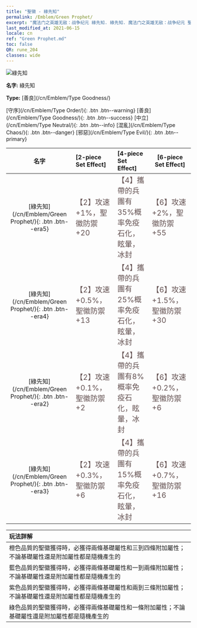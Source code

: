 ```yaml
---
title: "聖徽 - 綠先知"
permalink: /Emblem/Green Prophet/
excerpt: "魔法门之英雄无敌：战争纪元 綠先知. 綠先知. 魔法门之英雄无敌：战争纪元 聖徽 綠先知. 魔法门之英雄无敌：战争纪元 善良 綠先知"
last_modified_at: 2021-06-15
locale: cn
ref: "Green Prophet.md"
toc: false
QR: rune_204
classes: wide
---
```


  ![綠先知](/images/r/rune_icon_204.png)

 **名字:** 綠先知

 **Type:** [善良](/cn/Emblem/Type Goodness/)

  [守序](/cn/Emblem/Type Order/){: .btn .btn--warning}   [善良](/cn/Emblem/Type Goodness/){: .btn .btn--success}   [中立](/cn/Emblem/Type Neutral/){: .btn .btn--info}   [混亂](/cn/Emblem/Type Chaos/){: .btn .btn--danger}   [邪惡](/cn/Emblem/Type Evil/){: .btn .btn--primary} 

  |  名字    | [2-piece Set Effect] | [4-piece Set Effect] | [6-piece Set Effect]  | 
  |:-----------------------:|:-------------------|:-----------------|----------------| 
  | [綠先知](/cn/Emblem/Green Prophet/){: .btn .btn--era5} | <span style="color: #645252;font-size:20px">【2】攻速 +1%，聖徽防禦 +20</span> | <span style="color: #645252;font-size:20px">【4】攜帶的兵團有35%概率免疫石化，眩暈，冰封</span> | <span style="color: #645252;font-size:20px">【6】攻速 +2%，聖徽防禦 +55</span> | 
  | [綠先知](/cn/Emblem/Green Prophet/){: .btn .btn--era4} | <span style="color: #645252;font-size:20px">【2】攻速 +0.5%，聖徽防禦 +13</span> | <span style="color: #645252;font-size:20px">【4】攜帶的兵團有25%概率免疫石化，眩暈，冰封</span> | <span style="color: #645252;font-size:20px">【6】攻速 +1.5%，聖徽防禦 +30</span> | 
  | [綠先知](/cn/Emblem/Green Prophet/){: .btn .btn--era2} | <span style="color: #645252;font-size:20px">【2】攻速 +0.1%，聖徽防禦 +2</span> | <span style="color: #645252;font-size:20px">【4】攜帶的兵團有8%概率免疫石化，眩暈，冰封</span> | <span style="color: #645252;font-size:20px">【6】攻速 +0.2%，聖徽防禦 +6</span> | 
  | [綠先知](/cn/Emblem/Green Prophet/){: .btn .btn--era3} | <span style="color: #645252;font-size:20px">【2】攻速 +0.3%，聖徽防禦 +6</span> | <span style="color: #645252;font-size:20px">【4】攜帶的兵團有15%概率免疫石化，眩暈，冰封</span> | <span style="color: #645252;font-size:20px">【6】攻速 +0.7%，聖徽防禦 +16</span> | 

  |         玩法詳解            | 
  |:-------------------------------|
  | 橙色品質的聖徽獲得時，必獲得兩條基礎屬性和三到四條附加屬性；不論基礎屬性還是附加屬性都是隨機產生的 |
  | 藍色品質的聖徽獲得時，必獲得兩條基礎屬性和一到兩條附加屬性；不論基礎屬性還是附加屬性都是隨機產生的 |
  | 紫色品質的聖徽獲得時，必獲得兩條基礎屬性和兩到三條附加屬性；不論基礎屬性還是附加屬性都是隨機產生的 |
  | 綠色品質的聖徽獲得時，必獲得兩條基礎屬性和一條附加屬性；不論基礎屬性還是附加屬性都是隨機產生的 |
